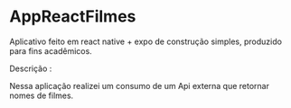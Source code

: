 # AppReactFilmes
Aplicativo feito em react native + expo de construção simples, produzido para fins acadêmicos.

Descrição :

  Nessa aplicação realizei um consumo de um Api externa que retornar nomes de filmes.
